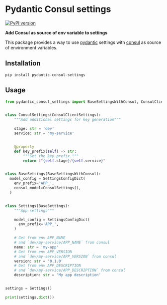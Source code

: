 # Pydantic Consul settings

[![PyPI version](https://img.shields.io/pypi/v/pydantic-consul-settings?logo=pypi&label=pydantic-consul-settings)](https://pypi.org/project/pydantic-consul-settings/)

**Add Consul as source of env variable to settings**

This package provides a way to use [pydantic](https://docs.pydantic.dev/) settings with [consul](https://consul.io) as source of environment variables.


## Installation

```shell
pip install pydantic-consul-settings
```

## Usage

```python
from pydantic_consul_settings import BaseSettingsWithConsul, ConsulClientSettings, SettingsConfigDict


class ConsulSettings(ConsulClientSettings):
    """Add additional settings for key generation"""

    stage: str = 'dev'
    service: str = 'my-service'


    @property
    def key_prefix(self) -> str:
        """Get the key prefix."""
        return f"{self.stage}/{self.service}"


class BaseSettings(BaseSettingsWithConsul):
  model_config = SettingsConfigDict(
    env_prefix='APP_',
    consul_model=ConsulSettings(),
  )


class Settings(BaseSettings):
    """App settings"""

    model_config = SettingsConfigDict(
      env_prefix='APP_',
    )

    # Get from env APP_NAME
    # and `dev/my-service/APP_NAME` from consul
    name: str = 'my-app'
    # Get from env APP_VERSION
    # and `dev/my-service/APP_VERSION` from consul
    version: str = '0.1.0'
    # Get from env APP_DESCRIPTION
    # and `dev/my-service/APP_DESCRIPTION` from consul
    description: str = 'My app description'


settings = Settings()

print(settings.dict())
```
